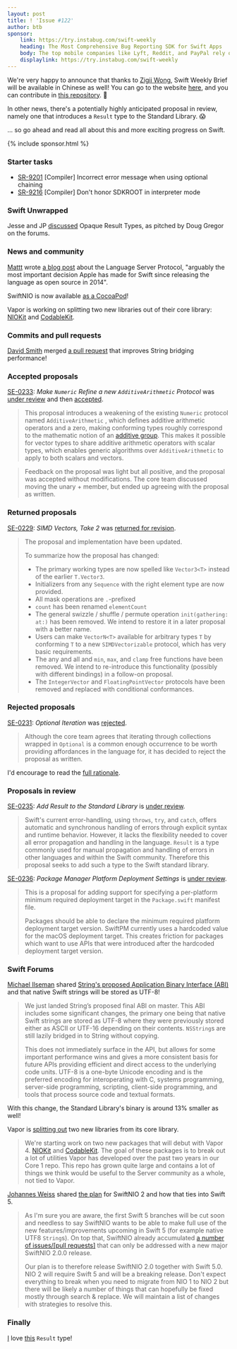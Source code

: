 ```yaml
---
layout: post
title: ! 'Issue #122'
author: btb
sponsor:
    link: https://try.instabug.com/swift-weekly
    heading: The Most Comprehensive Bug Reporting SDK for Swift Apps 
    body: The top mobile companies like Lyft, Reddit, and PayPal rely on Instabug to iterate faster and enhance their app quality. Instabug's lightweight SDK lets you receive detailed bug reports directly from testers and users. A screenshot is attached automatically along with screen recordings, device details and repro-steps with each report. Instabug takes just one line of code to integrate the SDK.<br />Get 20% off for 3 months when you signup and subscribe to any plan. Enter offer code InstabugLovesSwiftWeekly 
    displaylink: https://try.instabug.com/swift-weekly
---
```


We're very happy to announce that thanks to [Zigii Wong](https://twitter.com/wongzigii), Swift Weekly Brief will be available in Chinese as well! You can go to the website [here](https://swiftweekly.github.io/cn/), and you can contribute in [this repository](https://github.com/SwiftWeekly/cn). 🎉

In other news, there's a potentially highly anticipated proposal in review, namely one that introduces a `Result` type to the Standard Library. 😱

... so go ahead and read all about this and more exciting progress on Swift.

<!--excerpt-->

{% include sponsor.html %}

### Starter tasks

- [SR-9201](https://bugs.swift.org/browse/SR-9201) [Compiler] Incorrect error message when using optional chaining
- [SR-9216](https://bugs.swift.org/browse/SR-9216) [Compiler] Don't honor SDKROOT in interpreter mode

### Swift Unwrapped

Jesse and JP [discussed](https://spec.fm/podcasts/swift-unwrapped/222525) Opaque Result Types, as pitched by Doug Gregor on the forums.

### News and community

[Mattt](https://twitter.com/mattt) wrote [a blog post](https://nshipster.com/language-server-protocol/) about the Language Server Protocol, "arguably the most important decision Apple has made for Swift since releasing the language as open source in 2014".

SwiftNIO is now available [as a CocoaPod](https://cocoapods.org/pods/SwiftNIO)!

Vapor is working on splitting two new libraries out of their core library: [NIOKit](https://github.com/vapor-community/nio-kit) and [CodableKit](https://github.com/vapor-community/codable-kit).

### Commits and pull requests

[David Smith](https://twitter.com/Catfish_Man/) merged [a pull request](https://github.com/apple/swift/pull/20383) that improves String bridging performance!

### Accepted proposals

[SE-0233](https://github.com/apple/swift-evolution/blob/master/proposals/0233-additive-arithmetic-protocol.md): *Make  `Numeric`  Refine a new  `AdditiveArithmetic`  Protocol* was [under review](https://forums.swift.org/t/se-0233-make-numeric-refine-a-new-additivearithmetic-protocol/17583) and then [accepted](https://forums.swift.org/t/accepted-se-0233-make-numeric-refine-a-new-additivearithmetic-protocol/17751/2).

> This proposal introduces a weakening of the existing  `Numeric`  protocol named  `AdditiveArithmetic` , which defines additive arithmetic operators and a zero, making conforming types roughly correspond to the mathematic notion of an [additive group](https://en.wikipedia.org/wiki/Additive_group). This makes it possible for vector types to share additive arithmetic operators with scalar types, which enables generic algorithms over `AdditiveArithmetic` to apply to both scalars and vectors.

> Feedback on the proposal was light but all positive, and the proposal was accepted without modifications. The core team discussed moving the unary + member, but ended up agreeing with the proposal as written.

### Returned proposals

[SE-0229](https://github.com/apple/swift-evolution/blob/master/proposals/0229-simd.md): *SIMD Vectors, Take 2* was [returned for revision](https://forums.swift.org/t/se-0229-simd-vectors/16518/99).

> The proposal and implementation have been updated.
>
> To summarize how the proposal has changed:
>
> - The primary working types are now spelled like `Vector3<T>` instead of the earlier `T.Vector3`.
> - Initializers from any `Sequence` with the right element type are now provided.
> - All mask operations are `.`-prefixed
> - `count` has been renamed `elementCount`
> - The general swizzle / shuffle / permute operation `init(gathering: at:)` has been removed. We intend to restore it in a later proposal with a better name.
> - Users can make `VectorN<T>` available for arbitrary types `T` by conforming `T` to a new `SIMDVectorizable` protocol, which has very basic requirements.
> - The any and all and `min`, `max`, and `clamp` free functions have been removed. We intend to re-introduce this functionality (possibly with different bindings) in a follow-on proposal.
> - The `IntegerVector` and `FloatingPointVector` protocols have been removed and replaced with conditional conformances.

### Rejected proposals

[SE-0231](https://github.com/apple/swift-evolution/blob/master/proposals/0231-optional-iteration.md): *Optional Iteration* was [rejected](https://forums.swift.org/t/rejected-se-0231-optional-iteration/17805).

> Although the core team agrees that iterating through collections wrapped in `Optional` is a common enough occurrence to be worth providing affordances in the language for, it has decided to reject the proposal as written.

I'd encourage to read the [full rationale](https://forums.swift.org/t/rejected-se-0231-optional-iteration/17805).

### Proposals in review

[SE-0235](https://github.com/apple/swift-evolution/blob/master/proposals/0235-add-result.md): *Add Result to the Standard Library* is [under review](https://forums.swift.org/t/se-0235-add-result-to-the-standard-library/17752).

> Swift's current error-handling, using `throws`, `try`, and `catch`, offers automatic and synchronous handling of errors through explicit syntax and runtime behavior. However, it lacks the flexibility needed to cover all error propagation and handling in the language. `Result` is a type commonly used for manual propagation and handling of errors in other languages and within the Swift community. Therefore this proposal seeks to add such a type to the Swift standard library.

[SE-0236](https://github.com/apple/swift-evolution/blob/master/proposals/0236-package-manager-platform-deployment-settings.md): *Package Manager Platform Deployment Settings* is [under review](https://forums.swift.org/t/se-0236-package-manager-platform-deployment-settings/17992).

> This is a proposal for adding support for specifying a per-platform minimum required deployment target in the `Package.swift` manifest file.
>
> Packages should be able to declare the minimum required platform deployment target version. SwiftPM currently uses a hardcoded value for the macOS deployment target. This creates friction for packages which want to use APIs that were introduced after the hardcoded deployment target version.

### Swift Forums

[Michael Ilseman](https://twitter.com/Ilseman) shared [String's proposed Application Binary Interface (ABI)](https://forums.swift.org/t/string-s-abi-and-utf-8/17676) and that native Swift strings will be stored as UTF-8!

> We just landed String’s proposed final ABI on master. This ABI includes some significant changes, the primary one being that native Swift strings are stored as UTF-8 where they were previously stored either as ASCII or UTF-16 depending on their contents. `NSString`s are still lazily bridged in to String without copying.
>
> This does not immediately surface in the API, but allows for some important performance wins and gives a more consistent basis for future APIs providing efficient and direct access to the underlying code units. UTF-8 is a one-byte Unicode encoding and is the preferred encoding for interoperating with C, systems programming, server-side programming, scripting, client-side programming, and tools that process source code and textual formats.

With this change, the Standard Library's binary is around 13% smaller as well!

Vapor is [splitting out](https://forums.swift.org/t/niokit-codablekit/17706) two new libraries from its core library.

> We're starting work on two new packages that will debut with Vapor 4. [NIOKit](https://github.com/vapor-community/nio-kit) and [CodableKit](https://github.com/vapor-community/codable-kit). The goal of these packages is to break out a lot of utilities Vapor has developed over the past two years in our Core 1 repo. This repo has grown quite large and contains a lot of things we think would be useful to the Server community as a whole, not tied to Vapor.

[Johannes Weiss](https://twitter.com/johannesweiss/) shared [the plan](https://forums.swift.org/t/plan-for-nio-2-and-swift-5/17791) for SwiftNIO 2 and how that ties into Swift 5.

> As I'm sure you are aware, the first Swift 5 branches will be cut soon and needless to say SwiftNIO wants to be able to make full use of the new features/improvements upcoming in Swift 5 (for example native UTF8 `String`s). On top that, SwiftNIO already accumulated [a number of issues/[pull requests]](https://github.com/apple/swift-nio/issues?q=is%3Aopen+is%3Aissue+milestone%3A2.0.0) that can only be addressed with a new major SwiftNIO 2.0.0 release.
>
> Our plan is to therefore release SwiftNIO 2.0 together with Swift 5.0. NIO 2 will require Swift 5 and will be a breaking release. Don't expect everything to break when you need to migrate from NIO 1 to NIO 2 but there will be likely a number of things that can hopefully be fixed mostly through search & replace. We will maintain a list of changes with strategies to resolve this.

### Finally

[I](https://twitter.com/AirspeedSwift/status/1060266652326027264) love [this](https://twitter.com/HarshilShah1910/status/1061528775337291776) `Result` type!
